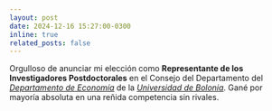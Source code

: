 ```yaml
---
layout: post
date: 2024-12-16 15:27:00-0300
inline: true
related_posts: false
---
```


Orgulloso de anunciar mi elección como <b>Representante de los Investigadores Postdoctorales</b> en el Consejo del Departamento del <i>[Departamento de Economía](https://dse.unibo.it/en)</i> de la <i>[Universidad de Bolonia](https://www.unibo.it/en/homepage)</i>. Gané por mayoría absoluta en una reñida competencia sin rivales.

